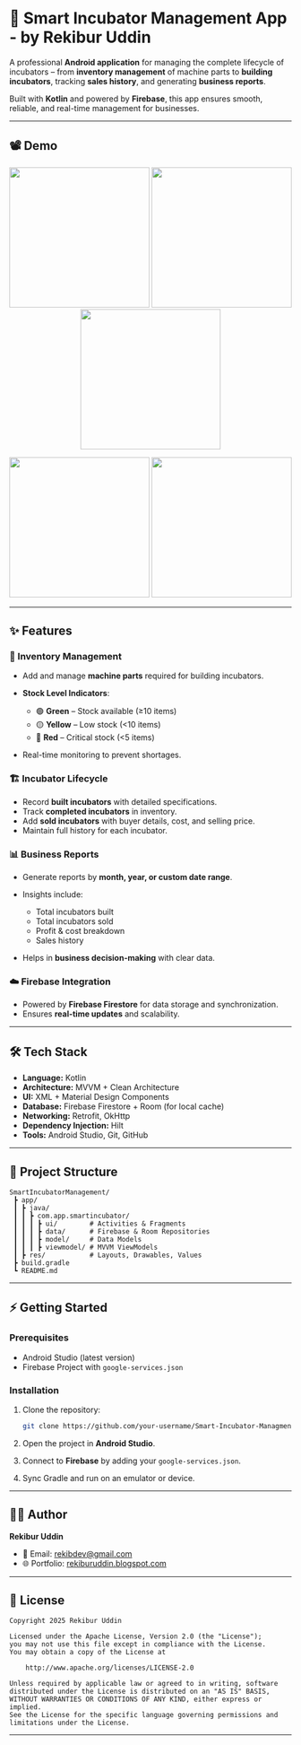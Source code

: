 
# 🐣 Smart Incubator Management App - by Rekibur Uddin

A professional **Android application** for managing the complete lifecycle of incubators – from **inventory management** of machine parts to **building incubators**, tracking **sales history**, and generating **business reports**.  

Built with **Kotlin** and powered by **Firebase**, this app ensures smooth, reliable, and real-time management for businesses.

---

## 📽️ Demo

<p align="center">
  <img src="https://github.com/user-attachments/assets/b1d64e67-0735-4f58-9fa2-427c2462c5c8" width="250" />
  <img src="https://github.com/user-attachments/assets/28ff78d0-2ab7-441d-8586-6be07e7f953d" width="250" />
  <img src="https://github.com/user-attachments/assets/efc9cbd7-2d86-4800-967a-3e60bd6fb9c1" width="250" />
</p>

<p align="center">
  <img src="https://github.com/user-attachments/assets/0082135c-c903-4c59-9505-7e70100c01be" width="250" />
  <img src="https://github.com/user-attachments/assets/7fabd21b-72d2-42af-8d9f-a2c6b70a4fe0" width="250" />
</p>

---

## ✨ Features

### 🔧 Inventory Management

* Add and manage **machine parts** required for building incubators.
* **Stock Level Indicators**:

  * 🟢 **Green** – Stock available (≥10 items)
  * 🟡 **Yellow** – Low stock (<10 items)
  * 🔴 **Red** – Critical stock (<5 items)
* Real-time monitoring to prevent shortages.

### 🏗️ Incubator Lifecycle

* Record **built incubators** with detailed specifications.
* Track **completed incubators** in inventory.
* Add **sold incubators** with buyer details, cost, and selling price.
* Maintain full history for each incubator.

### 📊 Business Reports

* Generate reports by **month, year, or custom date range**.
* Insights include:

  * Total incubators built
  * Total incubators sold
  * Profit & cost breakdown
  * Sales history
* Helps in **business decision-making** with clear data.

### ☁️ Firebase Integration

* Powered by **Firebase Firestore** for data storage and synchronization.
* Ensures **real-time updates** and scalability.

---

## 🛠️ Tech Stack

* **Language:** Kotlin
* **Architecture:** MVVM + Clean Architecture
* **UI:** XML + Material Design Components
* **Database:** Firebase Firestore + Room (for local cache)
* **Networking:** Retrofit, OkHttp
* **Dependency Injection:** Hilt
* **Tools:** Android Studio, Git, GitHub

---

## 📂 Project Structure

```
SmartIncubatorManagement/
 ┣ app/
 ┃ ┣ java/
 ┃ ┃ ┣ com.app.smartincubator/
 ┃ ┃ ┃ ┣ ui/        # Activities & Fragments
 ┃ ┃ ┃ ┣ data/      # Firebase & Room Repositories
 ┃ ┃ ┃ ┣ model/     # Data Models
 ┃ ┃ ┃ ┣ viewmodel/ # MVVM ViewModels
 ┃ ┣ res/           # Layouts, Drawables, Values
 ┣ build.gradle
 ┗ README.md
```

---

## ⚡ Getting Started

### Prerequisites

* Android Studio (latest version)
* Firebase Project with `google-services.json`

### Installation

1. Clone the repository:

   ```bash
   git clone https://github.com/your-username/Smart-Incubator-Managment.git
   ```
2. Open the project in **Android Studio**.
3. Connect to **Firebase** by adding your `google-services.json`.
4. Sync Gradle and run on an emulator or device.

---

## 👨‍💻 Author

**Rekibur Uddin**

* 📧 Email: [rekibdev@gmail.com](mailto:rekibdev@gmail.com)
* 🌐 Portfolio: [rekiburuddin.blogspot.com](https://rekiburuddin.blogspot.com)

---

## 📜 License

```
Copyright 2025 Rekibur Uddin

Licensed under the Apache License, Version 2.0 (the "License");  
you may not use this file except in compliance with the License.  
You may obtain a copy of the License at  

    http://www.apache.org/licenses/LICENSE-2.0  

Unless required by applicable law or agreed to in writing, software  
distributed under the License is distributed on an "AS IS" BASIS,  
WITHOUT WARRANTIES OR CONDITIONS OF ANY KIND, either express or implied.  
See the License for the specific language governing permissions and  
limitations under the License.
```

---

